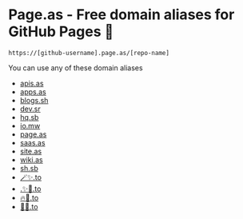 # Page.as - Free domain aliases for GitHub Pages 🚀

```
https://[github-username].page.as/[repo-name]
```

You can use any of these domain aliases
- [apis.as](https://apis.as)
- [apps.as](https://apps.as)
- [blogs.sh](https://blogs.sh)
- [dev.sr](https://dev.sr)
- [hq.sb](https://hq.sb)
- [io.mw](https://io.mw)
- [page.as](https://page.as)
- [saas.as](https://saas.as)
- [site.as](https://site.as)
- [wiki.as](https://wiki.as)
- [sh.sb](https://sh.sb)
- [🪄✨.to](https://🪄✨.to)
- [.✨🚀.to](https://.✨🚀.to)
- [🔥🚀.to](https://🔥🚀.to)
- [🦄🚀.to](https://🦄🚀.to)

